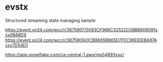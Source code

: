 # evstx

Structured streaming state managing sample 

https://event.on24.com/wcc/r/3875907/5093CF966C32522C08BB809091xxx0B88D9
https://event.on24.com/wcc/r/3875909/0CB8665B865D7FEC96DDEBA97Axxx7D54D1

https://app.snowflake.com/ca-central-1.aws/mp54893xxx/
